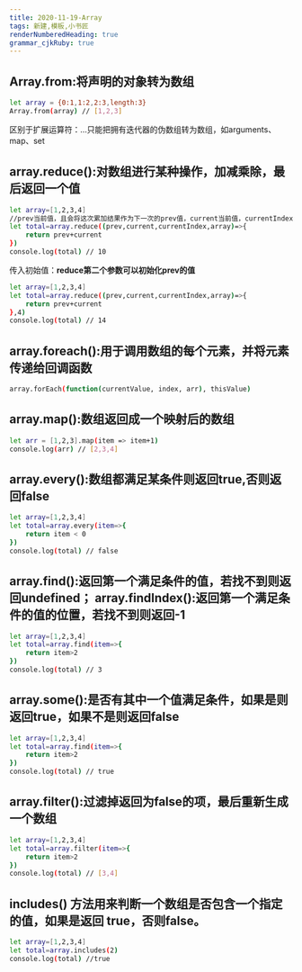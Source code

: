 ```yaml
---
title: 2020-11-19-Array
tags: 新建,模板,小书匠
renderNumberedHeading: true
grammar_cjkRuby: true
---
```


## Array.from:将声明的对象转为数组
```bash
let array = {0:1,1:2,2:3,length:3}
Array.from(array) // [1,2,3]
```
区别于扩展运算符：...只能把拥有迭代器的伪数组转为数组，如arguments、map、set

## array.reduce():对数组进行某种操作，加减乘除，最后返回一个值
```bash
let array=[1,2,3,4]
//prev当前值，且会将这次累加结果作为下一次的prev值，current当前值，currentIndex当前索引，array数组
let total=array.reduce((prev,current,currentIndex,array)=>{
    return prev+current
})
console.log(total) // 10
```
传入初始值：**reduce第二个参数可以初始化prev的值**
```bash
let array=[1,2,3,4]
let total=array.reduce((prev,current,currentIndex,array)=>{
    return prev+current
},4)
console.log(total) // 14
```
## array.foreach():用于调用数组的每个元素，并将元素传递给回调函数
```bash
array.forEach(function(currentValue, index, arr), thisValue)
```
## array.map():数组返回成一个映射后的数组
```bash
let arr = [1,2,3].map(item => item+1)
console.log(arr) // [2,3,4]
```

## array.every():数组都满足某条件则返回true,否则返回false
```bash
let array=[1,2,3,4]
let total=array.every(item=>{
    return item < 0
})
console.log(total) // false
```

## array.find():返回第一个满足条件的值，若找不到则返回undefined； array.findIndex():返回第一个满足条件的值的位置，若找不到则返回-1
```bash
let array=[1,2,3,4]
let total=array.find(item=>{
    return item>2
})
console.log(total) // 3
```

## array.some():是否有其中一个值满足条件，如果是则返回true，如果不是则返回false
```bash
let array=[1,2,3,4]
let total=array.find(item=>{
    return item>2
})
console.log(total) // true
```

## array.filter():过滤掉返回为false的项，最后重新生成一个数组
```bash
let array=[1,2,3,4]
let total=array.filter(item=>{
    return item>2
})
console.log(total) // [3,4]
```
## includes() 方法用来判断一个数组是否包含一个指定的值，如果是返回 true，否则false。
```bash
let array=[1,2,3,4]
let total=array.includes(2)
console.log(total) //true
```